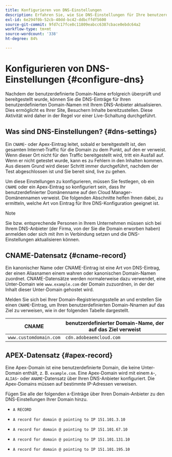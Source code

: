 ```yaml
---
title: Konfigurieren von DNS-Einstellungen
description: Erfahren Sie, wie Sie DNS-Einstellungen für Ihre benutzerdefinierten Domänennamen konfigurieren.
exl-id: 6e294f0b-52cb-40dd-bc42-ddbcffdf5600
source-git-commit: 9fd7c17fce8c11809eabcc6387cbace0ebdc64a2
workflow-type: tm+mt
source-wordcount: '338'
ht-degree: 84%

---
```


# Konfigurieren von DNS-Einstellungen {#configure-dns}

Nachdem der benutzerdefinierte Domain-Name erfolgreich überprüft und bereitgestellt wurde, können Sie die DNS-Einträge für Ihren benutzerdefinierten Domain-Namen mit Ihrem DNS-Anbieter aktualisieren. Dies ermöglicht es Ihrer Site, Besuchern Inhalte bereitzustellen. Diese Aktivität wird daher in der Regel vor einer Live-Schaltung durchgeführt.

## Was sind DNS-Einstellungen? {#dns-settings}

Ein `CNAME`- oder Apex-Eintrag leitet, sobald er bereitgestellt ist, den gesamten Internet-Traffic für die Domain zu dem Punkt, auf den er verweist. Wenn dieser Ort nicht für den Traffic bereitgestellt wird, tritt ein Ausfall auf. Wenn er nicht getestet wurde, kann es zu Fehlern in den Inhalten kommen. Aus diesem Grund wird dieser Schritt immer durchgeführt, nachdem der Test abgeschlossen ist und Sie bereit sind, live zu gehen.

Um diese Einstellungen zu konfigurieren, müssen Sie festlegen, ob ein `CNAME` oder ein Apex-Eintrag so konfiguriert sein, dass Ihr benutzerdefinierter Domänenname auf den Cloud Manager-Domänennamen verweist. Die folgenden Abschnitte helfen Ihnen dabei, zu ermitteln, welche Art von Eintrag für Ihre DNS-Konfiguration geeignet ist.

>[!NOTE]
>
>Sie bzw. entsprechende Personen in Ihrem Unternehmen müssen sich bei Ihrem DNS-Anbieter (der Firma, von der Sie die Domain erworben haben) anmelden oder sich mit ihm in Verbindung setzen und die DNS-Einstellungen aktualisieren können.

## CNAME-Datensatz {#cname-record}

Ein kanonischer Name oder CNAME-Eintrag ist eine Art von DNS-Eintrag, der einen Aliasnamen einem wahren oder kanonischen Domain-Namen zuordnet. CNAME-Datensätze werden normalerweise dazu verwendet, eine Unter-Domain wie `www.example.com` der Domain zuzuordnen, in der der Inhalt dieser Unter-Domain gehostet wird.

Melden Sie sich bei Ihrer Domain-Registrierungsstelle an und erstellen Sie einen `CNAME`-Eintrag, um Ihren benutzerdefinierten Domain-Nnamen auf das Ziel zu verweisen, wie in der folgenden Tabelle dargestellt.

| CNAME | benutzerdefinierter Domain-Name, der auf das Ziel verweist |
|--- |--- |
| `www.customdomain.com` | `cdn.adobeaemcloud.com` |

## APEX-Datensatz {#apex-record}

Eine Apex-Domain ist eine benutzerdefinierte Domain, die keine Unter-Domain enthält, z. B. `example.com`. Eine Apex-Domain wird mit einem `A`-, `ALIAS`- oder `ANAME`-Datensatz über Ihren DNS-Anbieter konfiguriert. Die Apex-Domains müssen auf bestimmte IP-Adressen verweisen.

Fügen Sie alle der folgenden `A`-Einträge über Ihren Domain-Anbieter zu den DNS-Einstellungen Ihrer Domain hinzu.

* `A RECORD`

* `A record for domain @ pointing to IP 151.101.3.10`

* `A record for domain @ pointing to IP 151.101.67.10`

* `A record for domain @ pointing to IP 151.101.131.10`

* `A record for domain @ pointing to IP 151.101.195.10`
